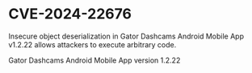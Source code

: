 # CVE-2024-22676

Insecure object deserialization in Gator Dashcams Android Mobile App
v1.2.22 allows attackers to execute arbitrary code.

Gator Dashcams Android Mobile App version 1.2.22
